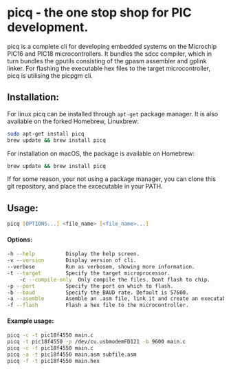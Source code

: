# picq - the one stop shop for PIC development.

picq is a complete cli for developing embedded systems on the Microchip PIC16 and PIC18 microcontrollers.
It bundles the sdcc compiler, which in turn bundles the gputils consisting of the gpasm assembler and gplink linker.
For flashing the executable hex files to the target microcontroller, picq is utilising the picpgm cli.

## Installation:
For linux picq can be installed through `apt-get` package manager. It is also available on the forked Homebrew, Linuxbrew:

```zsh	
sudo apt-get install picq
brew update && brew install picq
```

For installation on macOS, the package is available on Homebrew:

```zsh
brew update && brew install picq
```

If for some reason, your not using a package manager, you can clone this git repository, and place the excecutable in your PATH.

## Usage:

```zsh
picq [OPTIONS...] <file_name> [<file_name>...]
```

#### Options:

```zsh
-h --help          Display the help screen.
-v --version       Display version of cli.
--verbose          Run as verbosem, showing more information.
-t --target        Specify the target microprocessor.
	-c --compile-only  Only compile the files. Dont flash to chip.
-p --port          Specify the port on which to flash.
-b --baud          Specify the BAUD rate. Default is 57600.
-a --asemble       Asemble an .asm file, link it and create an executable. Dont flash.
-f --flash         Flash a hex file to the microcontroller.
```

#### Example usage:

```zsh
picq -c -t pic18f4550 main.c
picq -t pic18f4550 -p /dev/cu.usbmodemFD121 -b 9600 main.c
picq -c -t pic18f4550 main.c
picq -a -t pic18f4550 main.asm subfile.asm
picq -f -t pic18f4550 main.hex
```